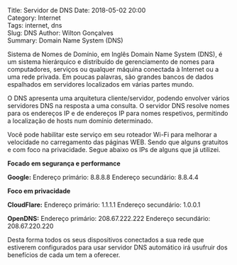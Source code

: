 Title: Servidor de DNS
Date: 2018-05-02 20:00  
Category: Internet  
Tags: internet, dns  
Slug: DNS
Author: Wilton Gonçalves  
Summary: Domain Name System (DNS)

Sistema de Nomes de Domínio, em Inglês Domain Name System (DNS), é um sistema hierárquico e distribuído de gerenciamento de nomes para computadores, serviços ou qualquer máquina conectada à Internet ou a uma rede privada. Em poucas palavras, são grandes bancos de dados espalhados em servidores localizados em várias partes mundo.

O DNS apresenta uma arquitetura cliente/servidor, podendo envolver vários servidores DNS na resposta a uma consulta. O servidor DNS resolve nomes para os endereços IP e de endereços IP para nomes respetivos, permitindo a localização de hosts num domínio determinado.

Você pode habilitar este serviço em seu roteador Wi-Fi para melhorar a velocidade no carregamento das páginas WEB. Sendo que alguns gratuitos e com foco na privacidade. Segue abaixo os IPs de alguns que já utilizei.

**Focado em segurança e performance**

**Google:**
Endereço primário: 8.8.8.8
Endereço secundário: 8.8.4.4

**Foco em privacidade**

**CloudFlare:**
Endereço primário: 1.1.1.1
Endereço secundário: 1.0.0.1

**OpenDNS:**
Endereço primário: 208.67.222.222
Endereço secundário: 208.67.220.220

Desta forma todos os seus dispositivos conectados a sua rede que estiverem configurados para usar servidor DNS automático irá usufruir dos benefícios de cada um tem a oferecer.
